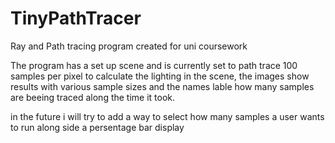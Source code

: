 # TinyPathTracer
Ray and Path tracing program created for uni coursework

The program has a set up scene and is currently set to path trace 100 samples per pixel to calculate the lighting in the scene,
the images show results with various sample sizes and the names lable how many samples are beeing traced along the time it took.

in the future i will try to add a way to select how many samples a user wants to run along side a persentage bar display
